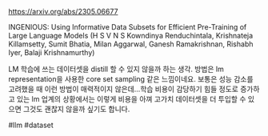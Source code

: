 https://arxiv.org/abs/2305.06677

INGENIOUS: Using Informative Data Subsets for Efficient Pre-Training of Large Language Models (H S V N S Kowndinya Renduchintala, Krishnateja Killamsetty, Sumit Bhatia, Milan Aggarwal, Ganesh Ramakrishnan, Rishabh Iyer, Balaji Krishnamurthy)

LM 학습에 쓰는 데이터셋을 distill 할 수 있지 않을까 하는 생각. 방법은 lm representation을 사용한 core set sampling 같은 느낌이네요. 보통은 성능 감소를 고려했을 때 이런 방법이 매력적이지 않은데...학습 비용이 감당하기 힘들 정도로 증가하고 있는 lm 업계의 상황에서는 이렇게 비용을 아껴 고가치 데이터셋을 더 투입할 수 있으면 그것도 괜찮지 않을까 싶기도 합니다.

#llm #dataset 